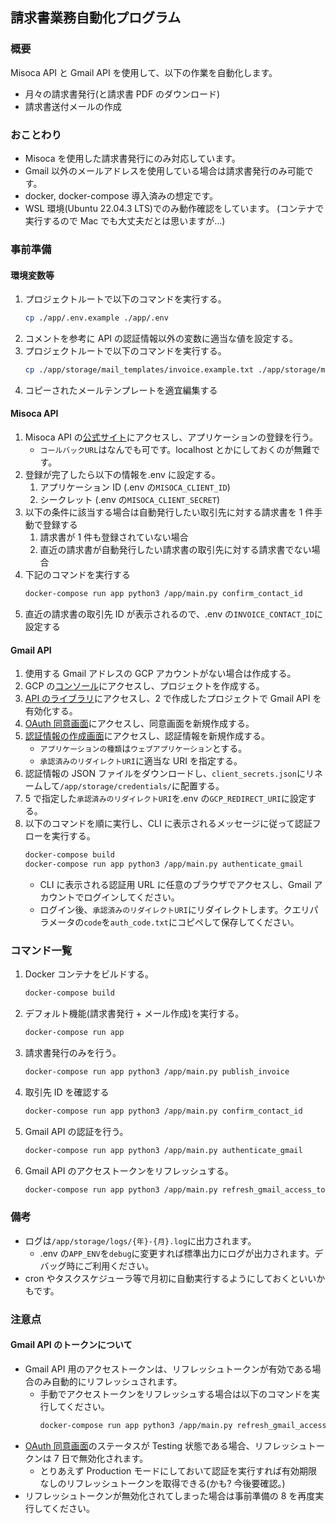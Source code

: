 ## 請求書業務自動化プログラム

### 概要

Misoca API と Gmail API を使用して、以下の作業を自動化します。

- 月々の請求書発行(と請求書 PDF のダウンロード)
- 請求書送付メールの作成

### おことわり

- Misoca を使用した請求書発行にのみ対応しています。
- Gmail 以外のメールアドレスを使用している場合は請求書発行のみ可能です。
- docker, docker-compose 導入済みの想定です。
- WSL 環境(Ubuntu 22.04.3 LTS)でのみ動作確認をしています。 (コンテナで実行するので Mac でも大丈夫だとは思いますが...)

### 事前準備

#### 環境変数等

1. プロジェクトルートで以下のコマンドを実行する。
   ```sh
   cp ./app/.env.example ./app/.env
   ```
2. コメントを参考に API の認証情報以外の変数に適当な値を設定する。
3. プロジェクトルートで以下のコマンドを実行する。
   ```sh
   cp ./app/storage/mail_templates/invoice.example.txt ./app/storage/mail_templates/invoice.txt
   ```
4. コピーされたメールテンプレートを適宜編集する

#### Misoca API

1. Misoca API の[公式サイト](https://doc.misoca.jp/)にアクセスし、アプリケーションの登録を行う。
   - `コールバックURL`はなんでも可です。localhost とかにしておくのが無難です。
2. 登録が完了したら以下の情報を.env に設定する。
   1. アプリケーション ID (.env の`MISOCA_CLIENT_ID`)
   2. シークレット (.env の`MISOCA_CLIENT_SECRET`)
3. 以下の条件に該当する場合は自動発行したい取引先に対する請求書を 1 件手動で登録する
   1. 請求書が 1 件も登録されていない場合
   2. 直近の請求書が自動発行したい請求書の取引先に対する請求書でない場合
4. 下記のコマンドを実行する
   ```sh
   docker-compose run app python3 /app/main.py confirm_contact_id
   ```
5. 直近の請求書の取引先 ID が表示されるので、.env の`INVOICE_CONTACT_ID`に設定する

#### Gmail API

1. 使用する Gmail アドレスの GCP アカウントがない場合は作成する。
2. GCP の[コンソール](https://console.cloud.google.com/welcome)にアクセスし、プロジェクトを作成する。
3. [API のライブラリ](https://console.cloud.google.com/apis/library)にアクセスし、2 で作成したプロジェクトで Gmail API を有効化する。
4. [OAuth 同意画面](https://console.cloud.google.com/apis/credentials/consent)にアクセスし、同意画面を新規作成する。
5. [認証情報の作成画面](https://console.cloud.google.com/apis/credentials/oauthclient)にアクセスし、認証情報を新規作成する。
   - `アプリケーションの種類`は`ウェブアプリケーション`とする。
   - `承認済みのリダイレクトURI`に適当な URI を指定する。
6. 認証情報の JSON ファイルをダウンロードし、`client_secrets.json`にリネームして`/app/storage/credentials/`に配置する。
7. 5 で指定した`承認済みのリダイレクトURI`を.env の`GCP_REDIRECT_URI`に設定する。
8. 以下のコマンドを順に実行し、CLI に表示されるメッセージに従って認証フローを実行する。
   ```sh
   docker-compose build
   docker-compose run app python3 /app/main.py authenticate_gmail
   ```
   - CLI に表示される認証用 URL に任意のブラウザでアクセスし、Gmail アカウントでログインしてください。
   - ログイン後、`承認済みのリダイレクトURI`にリダイレクトします。クエリパラメータの`code`を`auth_code.txt`にコピペして保存してください。

### コマンド一覧

1. Docker コンテナをビルドする。

   ```sh
   docker-compose build
   ```

2. デフォルト機能(請求書発行 + メール作成)を実行する。

   ```sh
   docker-compose run app
   ```

3. 請求書発行のみを行う。

   ```sh
   docker-compose run app python3 /app/main.py publish_invoice
   ```

4. 取引先 ID を確認する

   ```sh
   docker-compose run app python3 /app/main.py confirm_contact_id
   ```

5. Gmail API の認証を行う。

   ```sh
   docker-compose run app python3 /app/main.py authenticate_gmail
   ```

6. Gmail API のアクセストークンをリフレッシュする。
   ```sh
   docker-compose run app python3 /app/main.py refresh_gmail_access_token
   ```

### 備考

- ログは`/app/storage/logs/{年}-{月}.log`に出力されます。
  - .env の`APP_ENV`を`debug`に変更すれば標準出力にログが出力されます。デバッグ時にご利用ください。
- cron やタスクスケジューラ等で月初に自動実行するようにしておくといいかもです。

### 注意点

#### Gmail API のトークンについて

- Gmail API 用のアクセストークンは、リフレッシュトークンが有効である場合のみ自動的にリフレッシュされます。
  - 手動でアクセストークンをリフレッシュする場合は以下のコマンドを実行してください。
    ```sh
    docker-compose run app python3 /app/main.py refresh_gmail_access_token
    ```
- [OAuth 同意画面](https://console.cloud.google.com/apis/credentials/consent)のステータスが Testing 状態である場合、リフレッシュトークンは 7 日で無効化されます。
  - とりあえず Production モードにしておいて認証を実行すれば有効期限なしのリフレッシュトークンを取得できる(かも? 今後要確認。)
- リフレッシュトークンが無効化されてしまった場合は事前準備の 8 を再度実行してください。
